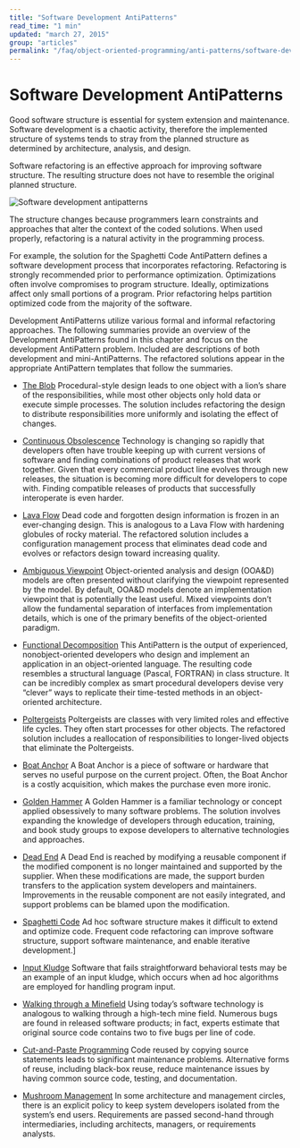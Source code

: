 ```yaml
---
title: "Software Development AntiPatterns"
read_time: "1 min"
updated: "march 27, 2015"
group: "articles"
permalink: "/faq/object-oriented-programming/anti-patterns/software-development-antipatterns/"
---
```


# Software Development AntiPatterns

Good software structure is essential for system extension and maintenance. Software development is a chaotic activity, therefore the implemented structure of systems tends to stray from the planned structure as determined by architecture, analysis, and design.

Software refactoring is an effective approach for improving software structure.
The resulting structure does not have to resemble the original planned structure.

![Software development antipatterns](/resources/images/anti-patterns/mang.jpg "Software development antipatterns")

The structure changes because programmers learn constraints and approaches that alter the context of the coded solutions. When used properly, refactoring is a natural activity in the programming process.

For example, the solution for the Spaghetti Code AntiPattern defines a software development process that incorporates refactoring. Refactoring is strongly recommended prior to performance optimization. Optimizations often involve compromises to program structure. Ideally, optimizations affect only small portions of a program. Prior refactoring helps partition optimized code from the majority of the software.

Development AntiPatterns utilize various formal and informal refactoring approaches. The following summaries provide an overview of the Development AntiPatterns found in this chapter and focus on the development AntiPattern problem. Included are descriptions of both development and mini-AntiPatterns. The refactored solutions appear in the appropriate AntiPattern templates that follow the summaries.

 * [The Blob](/faq/object-oriented-programming/anti-patterns/blob/)
     Procedural-style design leads to one object with a lion’s share of the responsibilities, while most other objects only hold data or execute simple processes. The solution includes refactoring the design to distribute responsibilities more uniformly and isolating the effect of changes.

* [Continuous Obsolescence](/faq/object-oriented-programming/anti-patterns/continous-obsolescence/)
   Technology is changing so rapidly that developers often have trouble keeping up with current versions of software and finding combinations of product releases that work together. Given that every commercial product line evolves through new releases, the situation is becoming more difficult for developers to cope with. Finding compatible releases of products that successfully interoperate is even harder.

* [Lava Flow](/faq/object-oriented-programming/anti-patterns/lava-flow/)
Dead code and forgotten design information is frozen in an ever-changing design. This is analogous to a Lava Flow with hardening globules of rocky material. The refactored solution includes a configuration management process that eliminates dead code and evolves or refactors design toward increasing quality.

* [Ambiguous Viewpoint](/faq/object-oriented-programming/anti-patterns/ambigous-viewport/)
Object-oriented analysis and design (OOA&D) models are often presented without clarifying the viewpoint represented by the model. By default, OOA&D models denote an implementation viewpoint that is potentially the least useful. Mixed viewpoints don’t allow the fundamental separation of interfaces from implementation details, which is one of the primary benefits of the object-oriented paradigm.

* [Functional Decomposition](/faq/object-oriented-programming/anti-patterns/what-is-functional-decomposition/)
This AntiPattern is the output of experienced, nonobject-oriented developers who design and implement an application in an object-oriented language. The resulting code resembles a structural language (Pascal, FORTRAN) in class structure. It can be incredibly complex as smart procedural developers devise very “clever” ways to replicate their time-tested methods in an object-oriented architecture.

* [Poltergeists](/faq/object-oriented-programming/anti-patterns/what-is-poltergeists/)
Poltergeists are classes with very limited roles and effective life cycles. They often start processes for other objects. The refactored solution includes a reallocation of responsibilities to longer-lived objects that eliminate the Poltergeists.

* [Boat Anchor](/faq/object-oriented-programming/anti-patterns/what-is-boat-anchor/)
A Boat Anchor is a piece of software or hardware that serves no useful purpose on the current project. Often, the Boat Anchor is a costly acquisition, which makes the purchase even more ironic.

* [Golden Hammer](/faq/object-oriented-programming/anti-patterns/what-is-golden-hammer/)
A Golden Hammer is a familiar technology or concept applied obsessively to many software problems. The solution involves expanding the knowledge of developers through education, training, and book study groups to expose developers to alternative technologies and approaches.

* [Dead End](/faq/object-oriented-programming/anti-patterns/what-is-dead-end/)
A Dead End is reached by modifying a reusable component if the modified component is no longer maintained and supported by the supplier. When these modifications are made, the support burden transfers to the application system developers and maintainers. Improvements in the reusable component are not easily integrated, and support problems can be blamed upon the modification.

* [Spaghetti Code](/faq/object-oriented-programming/anti-patterns/what-is-spaghetti-code/)
Ad hoc software structure makes it difficult to extend and optimize code. Frequent code refactoring can improve software structure, support software maintenance, and enable iterative development.]

* [Input Kludge](/faq/object-oriented-programming/anti-patterns/input-kludge/)
Software that fails straightforward behavioral tests may be an example of an input kludge, which occurs when ad hoc algorithms are employed for handling program input.

* [Walking through a Minefield](/faq/object-oriented-programming/anti-patterns/walking-through-a-minefield-antipattern/)
Using today’s software technology is analogous to walking through a high-tech mine field. Numerous bugs are found in released software products; in fact, experts estimate that original source code contains two to five bugs per line of code.

* [Cut-and-Paste Programming](/faq/object-oriented-programming/anti-patterns/what-is-cut-and-paste-programming-antipattern/)
Code reused by copying source statements leads to significant maintenance problems. Alternative forms of reuse, including black-box reuse, reduce maintenance issues by having common source code, testing, and documentation.

* [Mushroom Management](/faq/object-oriented-programming/anti-patterns/what-is-mushroom-management/)
In some architecture and management circles, there is an explicit policy to keep system developers isolated from the system’s end users. Requirements are passed second-hand through intermediaries, including architects, managers, or requirements analysts.